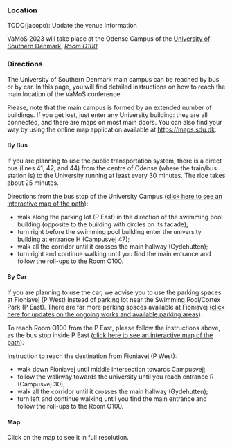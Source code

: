 
### Location

TODO(jacopo): Update the venue information

VaMoS 2023 will take place at the Odense Campus of the [University of Southern Denmark](http://www.sdu.dk/en/), [*Room O100*](https://clients.mapsindoors.com/sdu/573f26e4bc1f571b08094312/details/563cb921423b7d0540c9a48b).

### Directions

The University of Southern Denmark main campus can be reached by bus or by car.
In this page, you will find detailed instructions on how to reach the main location of the VaMoS conference.

Please, note that the main campus is formed by an extended number of buildings. If you get lost, just enter any University building: they are all connected, and there are maps on most main doors. You can also find your way by using the online map application available at <a target="_blank" href="https://maps.sdu.dk">https://maps.sdu.dk</a>.

#### By Bus

If you are planning to use the public transportation system, there is a direct bus (lines 41, 42, and 44) from the centre of Odense (where the train/bus station is) to the University running at least every 30 minutes. The ride takes about 25 minutes.

Directions from the bus stop of the University Campus (<a target="_blank" href="https://clients.mapsindoors.com/sdu/573f26e4bc1f571b08094312/route/destination/592581bc27398b0b1c46dc56">click here to see an interactive map of the path</a>):

- walk along the parking lot (P East) in the direction of the swimming pool building (opposite to the building with circles on its facade);  
- turn right before the swimming pool building enter the university building at entrance H (Campusvej 47); 
- walk all the corridor until it crosses the main hallway (Gydehutten);
- turn right and continue walking until you find the main entrance and follow the roll-ups to the Room O100.

#### By Car

If you are planning to use the car, we advise you to use the parking spaces at Fioniavej (P West) instead of parking lot near the Swimming Pool/Cortex Park (P East). There are far more parking spaces available at Fioniavej (<a target="_blank" href="https://www.sdu.dk/da/service/vejviser/odense/p-regler_campusvej">click here for updates on the ongoing works and available parking areas</a>).

To reach Room O100 from the P East, please follow the instructions above, as the bus stop inside P East (<a target="_blank" href="https://clients.mapsindoors.com/sdu/573f26e4bc1f571b08094312/route/destination/592581bc27398b0b1c46dc56">click here to see an interactive map of the path</a>).

Instruction to reach the destination from Fioniavej (P West):

- walk down Fioniavej until middle intersection towards Campusvej;
- follow the walkway towards the university until you reach entrance R (Campusvej 30);
- walk all the corridor until it crosses the main hallway (Gydehutten);
- turn left and continue walking until you find the main entrance and follow the roll-ups to the Room O100.

#### Map

<p>
<div class="center-block">
  <a href="/map_full" target="_blank"><img src="/assets/images/map.png" alt=""></a>
  <div class="text-center">Click on the map to see it in full resolution.</div>
</div>
</p> 